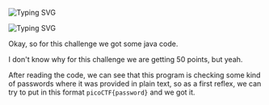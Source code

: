![Typing SVG](https://readme-typing-svg.herokuapp.com?font=Fira+Code&pause=1000&width=435&size=35&lines=ValutDoorTraining)

![Typing SVG](https://readme-typing-svg.herokuapp.com?font=Fira+Code&weight=500&pause=1000&color=F70000&width=435&lines=Reverse)

Okay, so for this challenge we got some java code.

I don't know why for this challenge we are getting 50 points, but yeah.

After reading the code, we can see that this program is checking some kind of passwords where it was provided in plain text, so as a first reflex, we can try to put in this format `picoCTF{password}` and we got it.
